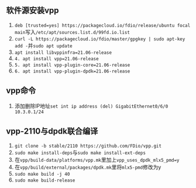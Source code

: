## 软件源安装vpp
1. `deb [trusted=yes] https://packagecloud.io/fdio/release/ubuntu focal main`写入`/etc/apt/sources.list.d/99fd.io.list`
2. `curl -L https://packagecloud.io/fdio/master/gpgkey | sudo apt-key add -`并`sudo apt update`
3. `apt install libvppinfra=21.06-release`
4. `4. apt install vpp=21.06-release`
5. `5. apt install vpp-plugin-core=21.06-release`
6. `6. apt install vpp-plugin-dpdk=21.06-release`

## vpp命令
1. 添加删除IP地址`set int ip address (del) GigabitEthernet0/6/0 10.3.0.1/24`

## vpp-2110与dpdk联合编译
1. `git clone -b stable/2110 https://github.com/FDio/vpp.git`
2. `sudo make install-deps`与`sudo make install-ext-deps`
3. 在`vpp/build-data/platforms/vpp.mk`里加上`vpp_uses_dpdk_mlx5_pmd=y`
4. 在`vpp/build/external/packages/dpdk.mk`里将`mlx5-pmd`修改为y
5. `sudo make build -j 40`
6. `sudo make build-release`